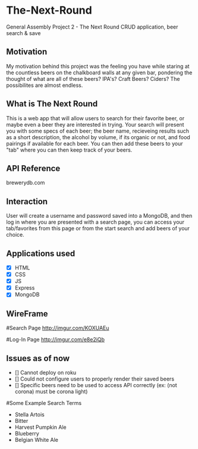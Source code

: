 # The-Next-Round
General Assembly Project 2 - The Next Round CRUD application, beer search &amp; save


## Motivation

My motivation behind this project was the feeling you have while staring at the countless beers on the chalkboard walls at any given bar,
pondering the thought of what are all of these beers? IPA's? Craft Beers? Ciders? The possibilites are almost endless. 



## What is The Next Round
This is a web app that will allow users to search for their favorite beer, or maybe even a beer they are interested in trying. Your search will present you with some specs of each beer; the beer name, recieveing results such as a short description, the alcohol by volume, if its organic or not, and food pairings if available for each beer. You can then add these beers to your "tab" where you can then keep track of your beers.

## API Reference

brewerydb.com

## Interaction
User will create a username and password saved into a MongoDB, and then log in where you are presented with a search page, you can access your tab/favorites from this page or from the start search and add beers of your choice.

## Applications used

- [x] HTML
- [x] CSS
- [x] JS
- [x] Express
- [x] MongoDB

## WireFrame

#Search Page
http://imgur.com/KOXUAEu

#Log-In Page
http://imgur.com/e8e2iQb

## Issues as of now
- [] Cannot deploy on roku
- [] Could not configure users to properly render their saved beers
- [] Specific beers need to be used to access API correctly (ex: (not corona) must be corona light)

#Some Example Search Terms
- Stella Artois
- Bitter
- Harvest Pumpkin Ale
- Blueberry
- Belgian White Ale
